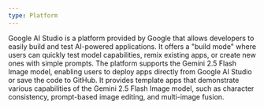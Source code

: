 ```yaml
---
type: Platform
---
```


Google AI Studio is a platform provided by Google that allows developers to easily build and test AI-powered applications. It offers a "build mode" where users can quickly test model capabilities, remix existing apps, or create new ones with simple prompts. The platform supports the Gemini 2.5 Flash Image model, enabling users to deploy apps directly from Google AI Studio or save the code to GitHub. It provides template apps that demonstrate various capabilities of the Gemini 2.5 Flash Image model, such as character consistency, prompt-based image editing, and multi-image fusion.